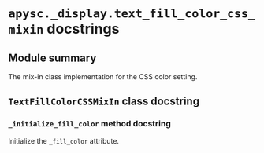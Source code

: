 # `apysc._display.text_fill_color_css_mixin` docstrings

## Module summary

The mix-in class implementation for the CSS color setting.

## `TextFillColorCSSMixIn` class docstring

### `_initialize_fill_color` method docstring

Initialize the `_fill_color` attribute.